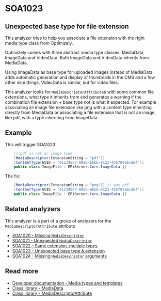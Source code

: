 # SOA1023

## Unexpected base type for file extension

This analyzer tries to help you associate a file extension with
the right media type class from Optimizely.

Optimizely comes with three abstract media type classes:
MediaData, ImageData and VideoData. Both ImageData and VideoData
inherits from MediaData.

Using ImageData as base type for uploaded images instead of MediaData
adds automatic generation and display of thumbnails in the CMS and a
few other nice things. VideoData is similar, but for video files.

This analyzer looks for `MediaDescriptorAttribute`s with some common
file extensions, what type it inherits from and generates a warning
if the combination file extension + base type not is what it expected.
For example associating an image file extension like png with a content
type inheriting directly from MediaData or associating a file extension
that is not an image, like pdf, with a type inheriting from ImageData.

## Example

This will trigger SOA1023:
```C#
	// pdf is not an image type
	[MediaDescriptor(ExtensionString = "pdf")]
	[ContentType(GUID = "01234567-89ab-bbbb-0123-456789abcdef")]
	public class ImageFile : EPiServer.Core.ImageData {}
```

The fix:
```C#
	[MediaDescriptor(ExtensionString = "png")] // was pdf
	[ContentType(GUID = "01234567-89ab-bbbb-0123-456789abcdef")]
	public class ImageFile : EPiServer.Core.ImageData {}
```

## Related analyzers

This analyzer is a part of a group of analyzers for the `MediaDescriptorAttribute` attribute

- [SOA1020 - Missing `MediaDescriptor`](https://github.com/Stekeblad/stekeblad.optimizely.analyzers/blob/master/doc/Analyzers/SOA1020.md)
- [SOA1021 - Unexpected `MediaDescriptor`](https://github.com/Stekeblad/stekeblad.optimizely.analyzers/blob/master/doc/Analyzers/SOA1021.md)
- [SOA1022 - Same extension, multiple types](https://github.com/Stekeblad/stekeblad.optimizely.analyzers/blob/master/doc/Analyzers/SOA1022.md)
- [SOA1023 - Unexpected base type & extension](https://github.com/Stekeblad/stekeblad.optimizely.analyzers/blob/master/doc/Analyzers/SOA1023.md)
- [SOA1024 - Missing `MediaDescriptor` arguments](https://github.com/Stekeblad/stekeblad.optimizely.analyzers/blob/master/doc/Analyzers/SOA1024.md)

## Read more

- [Developer documentation - Media types and templates](https://docs.developers.optimizely.com/content-management-system/docs/media-types-and-templates)
- [Class library - MediaData](https://world.optimizely.com/csclasslibraries/cms/EPiServer.Core.MediaData?version=12)
- [Class library - MediaDescriptorAttribute](https://world.optimizely.com/csclasslibraries/cms/EPiServer.Framework.DataAnnotations.MediaDescriptorAttribute?version=12)
